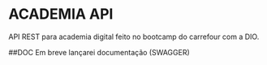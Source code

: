 # ACADEMIA API
API REST para academia digital feito no bootcamp do carrefour com a DIO.

##DOC
Em breve lançarei documentação (SWAGGER)